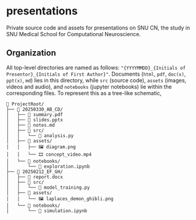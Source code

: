 # presentations
Private source code and assets for presentations on SNU CN, the study in SNU Medical School for Computational Neuroscience. 

## Organization

All top-level directories are named as follows: `"{YYYYMMDD}_{Initials of Presentor}_{Initials of First Author}"`. 
Documents (`html`, `pdf`, `doc(x)`, `ppt(x)`, `md`) lies in this directory, while `src` (source code), `assets` (images, videos and audio), and `notebooks` (jupyter notebooks) lie within the corresponding files. 
To represent this as a tree-like schematic, 

```
📁 ProjectRoot/
├── 📁 20250330_AB_CD/
│   ├── 📄 summary.pdf
│   ├── 📄 slides.pptx
│   ├── 📄 notes.md
│   ├── 📁 src/
│   │   └── 🧾 analysis.py
│   ├── 📁 assets/
│   │   ├── 🖼️ diagram.png
│   │   └── 🎞️ concept_video.mp4
│   └── 📁 notebooks/
│       └── 📓 exploration.ipynb
├── 📁 20250212_EF_GH/
│   ├── 📄 report.docx
│   ├── 📁 src/
│   │   └── 🧾 model_training.py
│   ├── 📁 assets/
│   │   └── 🖼️ laplaces_demon_ghibli.png
│   └── 📁 notebooks/
│       └── 📓 simulation.ipynb
```
